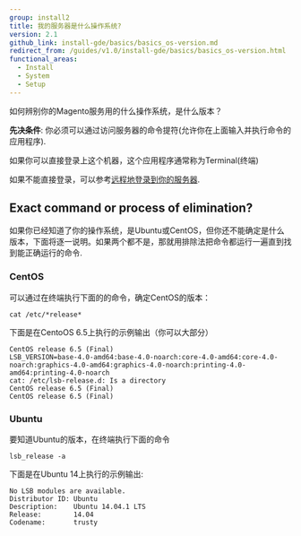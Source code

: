 ```yaml
---
group: install2
title: 我的服务器是什么操作系统?
version: 2.1
github_link: install-gde/basics/basics_os-version.md
redirect_from: /guides/v1.0/install-gde/basics/basics_os-version.html
functional_areas:
  - Install
  - System
  - Setup
---
```

 
 
如何辨别你的Magento服务用的什么操作系统，是什么版本？

**先决条件**: 你必须可以通过访问服务器的命令提符(允许你在上面输入并执行命令的应用程序). 

如果你可以直接登录上这个机器，这个应用程序通常称为Terminal(终端)

如果不能直接登录，可以参考<a href="{{ page.baseurl }}/install-gde/basics/basics_login.html">远程地登录到你的服务器</a>.

## Exact command or process of elimination?

如果你已经知道了你的操作系统，是Ubuntu或CentOS，但你还不能确定是什么版本，下面将逐一说明。如果两个都不是，那就用排除法把命令都运行一遍直到找到能正确运行的命令.

### CentOS

可以通过在终端执行下面的的命令，确定CentOS的版本：

	cat /etc/*release*

下面是在CentoOS 6.5上执行的示例输出（你可以大部分）

	CentOS release 6.5 (Final)
	LSB_VERSION=base-4.0-amd64:base-4.0-noarch:core-4.0-amd64:core-4.0-noarch:graphics-4.0-amd64:graphics-4.0-noarch:printing-4.0-amd64:printing-4.0-noarch
	cat: /etc/lsb-release.d: Is a directory
	CentOS release 6.5 (Final)
	CentOS release 6.5 (Final)

### Ubuntu

要知道Ubuntu的版本，在终端执行下面的命令

	lsb_release -a

下面是在Ubuntu 14上执行的示例输出:

	No LSB modules are available.
	Distributor ID: Ubuntu
	Description:    Ubuntu 14.04.1 LTS
	Release:        14.04
	Codename:       trusty



